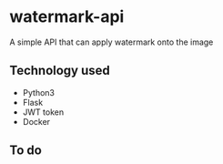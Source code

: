 # watermark-api
A simple API that can apply watermark onto the image

## Technology used
- Python3
- Flask
- JWT token
- Docker

## To do


## 
